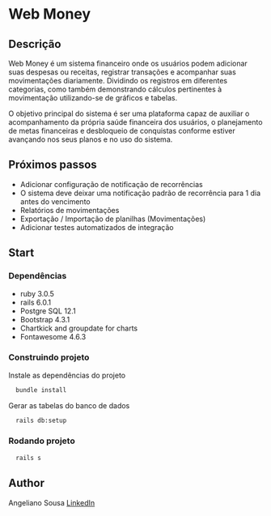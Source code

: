 # Web Money

## Descrição
Web Money é um sistema financeiro onde os usuários podem adicionar
suas despesas ou receitas, registrar transações e acompanhar suas
movimentações diariamente. Dividindo os registros em diferentes categorias,
como também demonstrando cálculos pertinentes à movimentação
utilizando-se de gráficos e tabelas.

O objetivo principal do sistema é ser uma plataforma capaz de auxiliar o
acompanhamento da própria saúde financeira dos usuários, o planejamento de
metas financeiras e desbloqueio de conquistas conforme estiver avançando
nos seus planos e no uso do sistema.

## Próximos passos
* Adicionar configuração de notificação de recorrências
* O sistema deve deixar uma notificação padrão de recorrência para 1 dia antes do vencimento
* Relatórios de movimentações
* Exportação / Importação de planilhas (Movimentações)
* Adicionar testes automatizados de integração

## Start

### Dependências

* ruby 3.0.5
* rails 6.0.1
* Postgre SQL 12.1
* Bootstrap 4.3.1
* Chartkick and groupdate for charts
* Fontawesome 4.6.3

### Construindo projeto

Instale as dependências do projeto

~~~bash
  bundle install
~~~

Gerar as tabelas do banco de dados

~~~bash
  rails db:setup
~~~

### Rodando projeto

~~~bash
  rails s
~~~

## Author

Angeliano Sousa [LinkedIn](https://www.linkedin.com/in/angeliano-sousa/)
